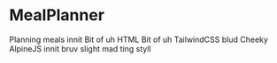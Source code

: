 # MealPlanner
Planning meals innit
Bit of uh HTML
Bit of uh TailwindCSS blud
Cheeky AlpineJS innit bruv
slight mad ting
styll
